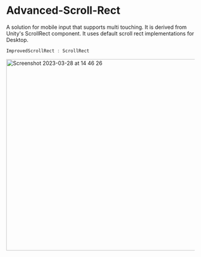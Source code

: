 # Advanced-Scroll-Rect
A solution for mobile input that supports multi touching. It is derived from Unity's ScrollRect component. It uses default scroll rect implementations for Desktop.
```c#
ImprovedScrollRect : ScrollRect
```
<img width="510" alt="Screenshot 2023-03-28 at 14 46 26" src="https://user-images.githubusercontent.com/43708297/228226128-261f475c-b294-4fb1-9b60-1d76bf0418d0.png">

